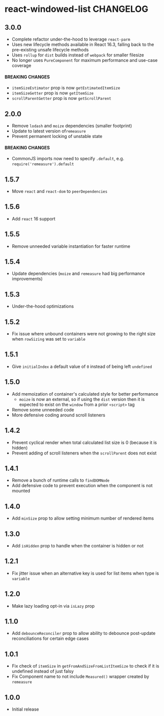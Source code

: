 # react-windowed-list CHANGELOG

## 3.0.0

* Complete refactor under-the-hood to leverage `react-parm`
* Uses new lifecycle methods available in React 16.3, falling back to the pre-existing unsafe lifecycle methods
* Uses `rollup` for `dist` builds instead of `webpack` for smaller filesize
* No longer uses `PureComponent` for maximum performance and use-case coverage

#### BREAKING CHANGES

* `itemSizeEstimator` prop is now `getEstimatedItemSize`
* `itemSizeGetter` prop is now `getItemSize`
* `scrollParentGetter` prop is now `getScrollParent`

## 2.0.0

* Remove `lodash` and `moize` dependencies (smaller footprint)
* Update to latest version of`remeasure`
* Prevent permanent locking of unstable state

#### BREAKING CHANGES

* CommonJS imports now need to specify `.default`, e.g. `require('remeasure').default`

## 1.5.7

* Move `react` and `react-dom` to `peerDependencies`

## 1.5.6

* Add `react` 16 support

## 1.5.5

* Remove unneeded variable instantiation for faster runtime

## 1.5.4

* Update dependencies (`moize` and `remeasure` had big performance improvements)

## 1.5.3

* Under-the-hood optimizations

## 1.5.2

* Fix issue where unbound containers were not growing to the right size when `rowSizing` was set to `variable`

## 1.5.1

* Give `initialIndex` a default value of `0` instead of being left `undefined`

## 1.5.0

* Add memoization of container's calculated style for better performance
  * `moize` is now an external, so if using the `dist` version then it is expected to exist on the `window` from a prior `<script>` tag
* Remove some unneeded code
* More defensive coding around scroll listeners

## 1.4.2

* Prevent cyclical render when total calculated list size is 0 (because it is hidden)
* Prevent adding of scroll listeners when the `scrollParent` does not exist

## 1.4.1

* Remove a bunch of runtime calls to `findDOMNode`
* Add defensive code to prevent execution when the component is not mounted

## 1.4.0

* Add `minSize` prop to allow setting minimum number of rendered items

## 1.3.0

* Add `isHidden` prop to handle when the container is hidden or not

## 1.2.1

* Fix jitter issue when an alternative key is used for list items when type is `variable`

## 1.2.0

* Make lazy loading opt-in via `isLazy` prop

## 1.1.0

* Add `debounceReconciler` prop to allow ability to debounce post-update reconciliations for certain edge cases

## 1.0.1

* Fix check of `itemSize` in `getFromAndSizeFromListItemSize` to check if it is undefined instead of just falsy
* Fix Component name to not include `Measured()` wrapper created by `remeasure`

## 1.0.0

* Initial release
